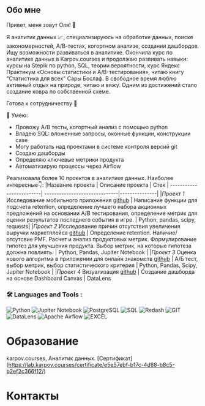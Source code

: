 ## Обо мне
Привет, меня зовут Оля! 👋

Я аналитик данных 📈, специализируюсь на обработке данных, поиске закономерностей, А/В-тестах, когортном анализе, создании дашбордов. Ищу возможности развиваться в аналитике. Окончила курс по аналитике данных в Karpov.courses и продолжаю развивать навыки: курсы на Stepik по python, SQL, теории вероятности, курс Яндекс Практикум «Основы статистики и A/B-тестирования», читаю книгу "Статистика для всех" Сары Бослаф.
В свободное время люблю активный отдых на природе, читаю и вяжу. Одним из достижений стало создание ковра по собственной схеме.




Готова к сотрудничеству 🤝

🤘 Умею:

- Провожу А/В тесты, когортный анализ с помощью python  
- Владею SQL: вложенные запросы, оконные функции, конструкции case  
- Могу работать над проектами в системе контроля версий git  
- Создаю дашборды  
- Определяю ключевые метрики продукта
- Автоматизирую процессы через Airflow    

Реализовала более 10 проектов в аналитике данных. Наиболее интересные👇:
|Название проекта        |	Описание проекта             |	Стек         |
-------------------------| ------------------------------|---------------|
|*Проект 1* Исследование мобильного приложения [github](https://github.com/olyasav/for_project_1)	| Написание функции для подсчета retention, определение лучшего набора акционных предложений на основании A/B тестирования, определение метрик для оценки результатов последнего события в игре. |	Python, pandas, scipy, requests|
|*Проект 2* Исследование причин отсутствия увеличения выручки маркетплейса [github](https://github.com/olyasav/for_project_2) | Определение retention. Наличие/отсутсвие PMF. Расчет и анализ продуктовых метрик. Формулирование гипотез для улучшения продукта. Выбор метрик, на которые гипотеза должна повлиять. | Python, Pandas, Jupiter Notebook |
|*Проект 3* Оценка нового алгоритма в приложении для онлайн знакомств [github](https://github.com/olyasav/for_project_3) | А/Б тест, выбор метрик, выбор статистического критерия  |  Python, Pandas, Scipy, Jupiter Notebook |
|*Проект 4* Визуализация [github](https://github.com/olyasav/for_project_4) | Создание дашборда на основе  Dashboard Canvas |  DataLens



### 🛠️ Languages and Tools :

![Python](https://img.shields.io/badge/Python-%23734F96.svg?style=for-the-badge&logo=Python&logoColor=white) ![Jupiter Notebook](https://img.shields.io/badge/Jupiter_Notebook-%2300ADD8.svg?style=for-the-badge&logo=jupiternotebook&logoColor=white) ![PostgreSQL](https://img.shields.io/badge/-PostgreSQL-E10098?style=for-the-badge&logo=PostgreSQL&logoColor=white) ![SQL](https://img.shields.io/badge/SQL-%2300ADD8.svg?style=for-the-badge&logo=SQL&logoColor=white)   ![Redash](https://img.shields.io/badge/Redash-5e5086?style=for-the-badge&logo=Redash&logoColor=white) ![GIT](https://img.shields.io/badge/GIT-%23E34F26.svg?style=for-the-badge&logo=GIT&logoColor=white) ![DataLens](https://img.shields.io/badge/DataLens-%23ED8B00.svg?style=for-the-badge&logo=DataLens&logoColor=white)   ![Apache Airflow](https://img.shields.io/badge/Apache_Airflow-%23E34F26.svg?style=for-the-badge&logo=Airflow&logoColor=white) ![EXCEL](https://img.shields.io/badge/-EXCEL-E10098?style=for-the-badge&logo=EXCEL&logoColor=white) 



# Образование
karpov.courses, Аналитик данных. [Сертификат] (https://lab.karpov.courses/certificate/e5e57ebf-b17c-4d88-b8c5-b2ef2c366f12/)

# Контакты




